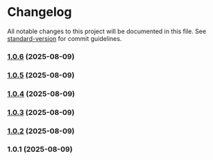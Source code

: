 # Changelog

All notable changes to this project will be documented in this file. See [standard-version](https://github.com/conventional-changelog/standard-version) for commit guidelines.

### [1.0.6](https://github.com/emailverifierplus/npm/compare/v1.0.5...v1.0.6) (2025-08-09)

### [1.0.5](https://github.com/emailverifierplus/npm/compare/v1.0.4...v1.0.5) (2025-08-09)

### [1.0.4](https://github.com/emailverifierplus/npm/compare/v1.0.3...v1.0.4) (2025-08-09)

### [1.0.3](https://github.com/emailverifierplus/npm/compare/v1.0.2...v1.0.3) (2025-08-09)

### [1.0.2](https://github.com/emailverifierplus/npm/compare/v1.0.1...v1.0.2) (2025-08-09)

### 1.0.1 (2025-08-09)
